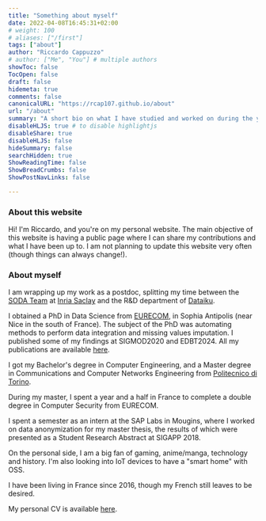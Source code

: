```yaml
---
title: "Something about myself"
date: 2022-04-08T16:45:31+02:00
# weight: 100
# aliases: ["/first"]
tags: ["about"]
author: "Riccardo Cappuzzo"
# author: ["Me", "You"] # multiple authors
showToc: false
TocOpen: false
draft: false
hidemeta: true
comments: false
canonicalURL: "https://rcap107.github.io/about"
url: "/about"
summary: "A short bio on what I have studied and worked on during the years. "
disableHLJS: true # to disable highlightjs
disableShare: true
disableHLJS: false
hideSummary: false
searchHidden: true
ShowReadingTime: false
ShowBreadCrumbs: false
ShowPostNavLinks: false

---
```

### About this website
Hi! I'm Riccardo, and you're on my personal website. The main objective of this website is having a public page where I
can share my contributions and what I have been up to. I am not planning to update this website very often (though things
can always change!).

### About myself
I am wrapping up my work as a postdoc, splitting my time between the [SODA Team](https://team.inria.fr/soda/) at 
[Inria Saclay](https://www.inria.fr/fr/centre-inria-de-saclay) and the R&D department of [Dataiku](https://www.dataiku.com).

I obtained a PhD in Data Science from [EURECOM](https://www.eurecom.fr), in Sophia Antipolis (near Nice in the south of France).
The subject of the PhD was automating methods to perform data integration and missing values imputation. I published some of my 
findings at SIGMOD2020 and EDBT2024. All my publications are available [here](/publications).

I got my Bachelor's degree in Computer Engineering, and a 
Master degree in Communications and Computer Networks Engineering from [Politecnico di Torino](https://www.polito.it). 

During my master, I spent a year and a half in France to complete a double degree in Computer Security from EURECOM.

I spent a semester as an intern at the SAP Labs in Mougins, where I worked on data anonymization for my master thesis, 
the results of which were presented as a Student Research Abstract at SIGAPP 2018.

On the personal side, I am a big fan of gaming, anime/manga, technology and history. I'm also looking into IoT devices to have a "smart home" with OSS. 

I have been living in France since 2016, though my French still leaves to be desired. 

My personal CV is available [here](/pubs/CV_cappuzzo.pdf).
